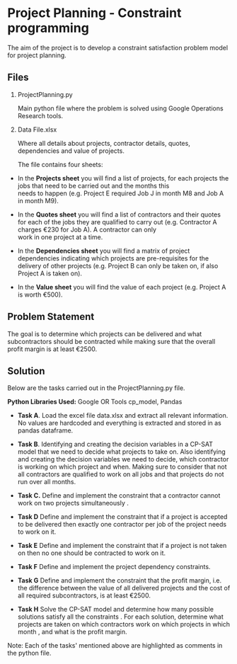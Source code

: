 # Project Planning - Constraint programming

The aim of the project is to develop a constraint satisfaction problem model for project planning. 

## Files

 1. ProjectPlanning.py

    Main python file where the problem is solved using Google Operations Research tools. 
    
 2. Data File.xlsx     
 
      Where all details about projects, contractor details, quotes, dependencies and value of projects.
        
       The file contains four sheets:
      
 
 - In the **Projects sheet** you will find a list of projects, for each 
   projects the jobs that need to be carried out and the months this   
   needs to happen (e.g. Project E required Job J in month M8 and Job A 
   in month M9). 
 - In the **Quotes sheet** you will find a list of contractors and their quotes for each of the jobs they are qualified to carry out
   (e.g. Contractor A charges €230 for Job A). A contractor can only   
   work in one project at a time.    
           
 - In the **Dependencies sheet** you will find a matrix of project dependencies indicating which projects are pre-requisites for
   the delivery of other projects (e.g. Project B can only be taken on, 
   if also Project A is taken on).        
       
- In the **Value sheet** you will find the value of each project (e.g. Project A is worth €500).

##  Problem Statement
The goal is to determine which projects can be delivered and what subcontractors should be contracted while making sure that the overall profit margin is at least €2500. 

## Solution
Below are the tasks carried out in the ProjectPlanning.py file. 

**Python Libraries Used:** Google OR Tools cp_model, Pandas

- **Task A**. 
Load the excel file data.xlsx and extract all relevant information. No values are hardcoded and everything is extracted and stored in as pandas dataframe. 

- **Task B**. 
Identifying and creating the decision variables in a CP-SAT model that we need to decide what projects to take on. Also identifying and creating the decision variables we need to decide, which contractor is working on which project and when. Making sure to consider that not all contractors are qualified to work on all jobs and that projects do not run over all months. 

- **Task C.** 
Define and implement the constraint that a contractor cannot work on two projects simultaneously . 

- **Task D**
Define and implement the constraint that if a project is accepted to be delivered then exactly one contractor per job of the project needs to work on it.
- **Task E**
 Define and implement the constraint that if a project is not taken on then no one should be contracted to work on it.
-  **Task F**
Define and implement the project dependency constraints. 
- **Task G**
 Define and implement the constraint that the profit margin, i.e. the difference between the value of all delivered projects and the cost of all required subcontractors, is at least €2500. 
 - **Task H**
  Solve the CP-SAT model and determine how many possible solutions satisfy all the constraints . For each solution, determine what projects are taken on  which contractors work on which projects in which month , and what is the profit margin.

Note: Each of the tasks' mentioned above are highlighted as comments in the python file.
